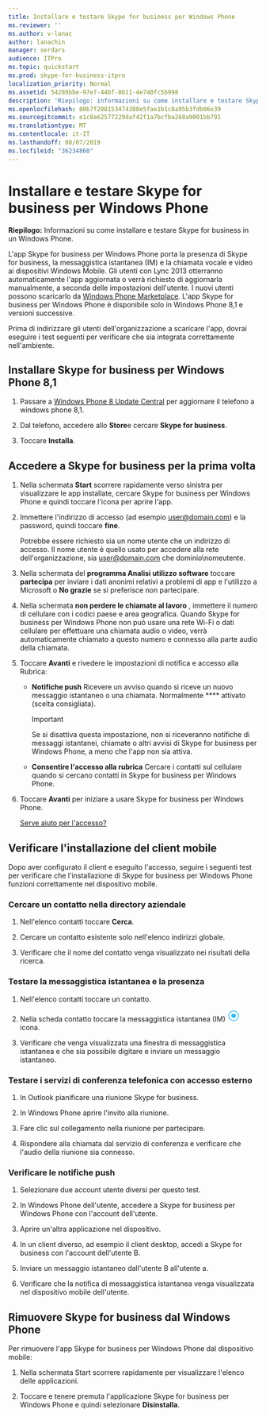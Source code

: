 ```yaml
---
title: Installare e testare Skype for business per Windows Phone
ms.reviewer: ''
ms.author: v-lanac
author: lanachin
manager: serdars
audience: ITPro
ms.topic: quickstart
ms.prod: skype-for-business-itpro
localization_priority: Normal
ms.assetid: 54289bbe-97e7-44bf-8611-4e740fc5b998
description: 'Riepilogo: informazioni su come installare e testare Skype for business in un Windows Phone.'
ms.openlocfilehash: 80b7f208153474380e5fae1b1c8a95b3fdb06e39
ms.sourcegitcommit: e1c8a62577229daf42f1a7bcfba268a9001bb791
ms.translationtype: MT
ms.contentlocale: it-IT
ms.lasthandoff: 08/07/2019
ms.locfileid: "36234860"
---
```

# <a name="install-and-test-skype-for-business-for-windows-phone"></a>Installare e testare Skype for business per Windows Phone
 
**Riepilogo:** Informazioni su come installare e testare Skype for business in un Windows Phone.
  
L'app Skype for business per Windows Phone porta la presenza di Skype for business, la messaggistica istantanea (IM) e la chiamata vocale e video ai dispositivi Windows Mobile. Gli utenti con Lync 2013 otterranno automaticamente l'app aggiornata o verrà richiesto di aggiornarla manualmente, a seconda delle impostazioni dell'utente. I nuovi utenti possono scaricarlo da [Windows Phone Marketplace](https://go.microsoft.com/fwlink/p/?linkid=231901). L'app Skype for business per Windows Phone è disponibile solo in Windows Phone 8,1 e versioni successive.
  
Prima di indirizzare gli utenti dell'organizzazione a scaricare l'app, dovrai eseguire i test seguenti per verificare che sia integrata correttamente nell'ambiente. 
  
## <a name="install-skype-for-business-windows-phone-81"></a>Installare Skype for business per Windows Phone 8,1

1. Passare a [Windows Phone 8 Update Central](https://www.windowsphone.com/en-us/how-to/wp8/update-central) per aggiornare il telefono a windows phone 8,1.
    
2. Dal telefono, accedere allo **Store**e cercare **Skype for business**.
    
3. Toccare **Installa**. 
    
## <a name="sign-in-to-skype-for-business-for-the-first-time"></a>Accedere a Skype for business per la prima volta

1. Nella schermata **Start** scorrere rapidamente verso sinistra per visualizzare le app installate, cercare Skype for business per Windows Phone e quindi toccare l'icona per aprire l'app.
    
2. Immettere l'indirizzo di accesso (ad esempio user@domain.com) e la password, quindi toccare **fine**.
    
     Potrebbe essere richiesto sia un nome utente che un indirizzo di accesso. Il nome utente è quello usato per accedere alla rete dell'organizzazione, sia user@domain.com che dominio\nomeutente.
    
3. Nella schermata del **programma Analisi utilizzo software** toccare **partecipa** per inviare i dati anonimi relativi a problemi di app e l'utilizzo a Microsoft o **No grazie** se si preferisce non partecipare.
    
4. Nella schermata **non perdere le chiamate al lavoro** , immettere il numero di cellulare con i codici paese e area geografica. Quando Skype for business per Windows Phone non può usare una rete Wi-Fi o dati cellulare per effettuare una chiamata audio o video, verrà automaticamente chiamato a questo numero e connesso alla parte audio della chiamata.
    
5. Toccare **Avanti** e rivedere le impostazioni di notifica e accesso alla Rubrica:
    
   - **Notifiche push** Ricevere un avviso quando si riceve un nuovo messaggio istantaneo o una chiamata. Normalmente **** attivato (scelta consigliata).
    
     > [!IMPORTANT]
     > Se si disattiva questa impostazione, non si riceveranno notifiche di messaggi istantanei, chiamate o altri avvisi di Skype for business per Windows Phone, a meno che l'app non sia attiva. 
  
   - **Consentire l'accesso alla rubrica** Cercare i contatti sul cellulare quando si cercano contatti in Skype for business per Windows Phone.
    
6. Toccare **Avanti** per iniziare a usare Skype for business per Windows Phone.
    
    [Serve aiuto per l'accesso?](https://support.office.com/article/6b827683-ad55-471a-bd4b-3d4ec098bf75)
    
## <a name="verify-mobile-client-installation"></a>Verificare l'installazione del client mobile

Dopo aver configurato il client e eseguito l'accesso, seguire i seguenti test per verificare che l'installazione di Skype for business per Windows Phone funzioni correttamente nel dispositivo mobile.
  
### <a name="search-for-a-contact-in-the-corporate-directory"></a>Cercare un contatto nella directory aziendale

1. Nell'elenco contatti toccare **Cerca**.
    
2. Cercare un contatto esistente solo nell'elenco indirizzi globale.
    
3. Verificare che il nome del contatto venga visualizzato nei risultati della ricerca.
    
### <a name="test-instant-messaging-and-presence"></a>Testare la messaggistica istantanea e la presenza

1. Nell'elenco contatti toccare un contatto.
    
2. Nella scheda contatto toccare la messaggistica istantanea (IM) ![Icona per la messaggistica istantanea in Skype for business](../../media/90f8d5fa-7968-4ef7-bf5b-dddf9b893905.png)icona.
    
3. Verificare che venga visualizzata una finestra di messaggistica istantanea e che sia possibile digitare e inviare un messaggio istantaneo.
    
### <a name="test-dial-out-conferencing"></a>Testare i servizi di conferenza telefonica con accesso esterno

1. In Outlook pianificare una riunione Skype for business.
    
2. In Windows Phone aprire l'invito alla riunione.
    
3. Fare clic sul collegamento nella riunione per partecipare.
    
4. Rispondere alla chiamata dal servizio di conferenza e verificare che l'audio della riunione sia connesso.
    
### <a name="test-push-notifications"></a>Verificare le notifiche push

1. Selezionare due account utente diversi per questo test. 
    
2. In Windows Phone dell'utente, accedere a Skype for business per Windows Phone con l'account dell'utente.
    
3. Aprire un'altra applicazione nel dispositivo.
    
4. In un client diverso, ad esempio il client desktop, accedi a Skype for business con l'account dell'utente B.
    
5. Inviare un messaggio istantaneo dall'utente B all'utente a.
    
6. Verificare che la notifica di messaggistica istantanea venga visualizzata nel dispositivo mobile dell'utente.
    
## <a name="remove-skype-for-business-from-your-windows-phone"></a>Rimuovere Skype for business dal Windows Phone

Per rimuovere l'app Skype for business per Windows Phone dal dispositivo mobile: 
  
1. Nella schermata Start scorrere rapidamente per visualizzare l'elenco delle applicazioni. 
    
2. Toccare e tenere premuta l'applicazione Skype for business per Windows Phone e quindi selezionare **Disinstalla**.
    



